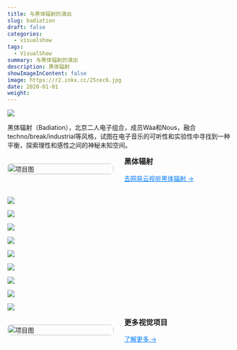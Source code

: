 ```yaml
---
title: 与黑体辐射的演出
slug: badiation
draft: false
categories:
  - visualshow
tags:
  - VisualShow
summary: 与黑体辐射的演出
description: 黑体辐射
showImageInContent: false
image: https://r2.inkx.cc/25cec6.jpg
date: 2020-01-01
weight:
---
```

![](https://r2.inkx.cc/25cec6.jpg)

黑体辐射（Badiation），北京二人电子组合，成员Wáa和Nous，融合techno/break/industrial等风格，试图在电子音乐的可听性和实验性中寻找到一种平衡，探索理性和感性之间的神秘未知空间。 


<div style="display: flex; gap: 24px; align-items: center; margin-bottom: 32px;">
  <div style="flex: 1;">
    <img src="https://r2.inkx.cc/100b62.png" alt="项目图" style="width:100%; border-radius:8px;" />
  </div>
  <div style="flex: 1;">
    <h3 style="margin-top: 0;">黑体辐射</h3>
    <p style="margin: 0 0 12px;"></p>
    <a href="https://music.163.com/#/artist/album?id=36702662" style="color: #007BFF; text-decoration: underline;">去网易云视听黑体辐射 →</a>
  </div>
</div>

![](https://r2.inkx.cc/a7312b.jpg)

![](https://r2.inkx.cc/bed8b1.jpg)

![](https://r2.inkx.cc/666955.jpg)

![](https://r2.inkx.cc/5f899c.jpg)

![](https://r2.inkx.cc/5041c5.jpg)

![](https://r2.inkx.cc/4acca9.jpg)

![](https://r2.inkx.cc/666951.jpg)

![](https://r2.inkx.cc/0d1864.jpg)

![](https://r2.inkx.cc/9286ca.jpg)


<div style="display: flex; gap: 24px; align-items: center; margin-bottom: 32px;">
  <div style="flex: 1;">
    <img src="https://img.inkx.cc/20250706145352743.jpg" alt="项目图" style="width:100%; border-radius:8px;" />
  </div>
  <div style="flex: 1;">
    <h3 style="margin-top: 0;">更多视觉项目</h3>
    <p style="margin: 0 0 12px;"></p>
    <a href="/tags/visualshow" style="color: #007BFF; text-decoration: underline;">了解更多 →</a>
  </div>
</div>

